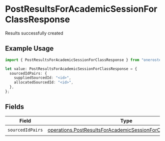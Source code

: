 # PostResultsForAcademicSessionForClassResponse

Results successfully created

## Example Usage

```typescript
import { PostResultsForAcademicSessionForClassResponse } from "oneroster/models/operations";

let value: PostResultsForAcademicSessionForClassResponse = {
  sourcedIdPairs: {
    suppliedSourcedId: "<id>",
    allocatedSourcedId: "<id>",
  },
};
```

## Fields

| Field                                                                                                                                            | Type                                                                                                                                             | Required                                                                                                                                         | Description                                                                                                                                      |
| ------------------------------------------------------------------------------------------------------------------------------------------------ | ------------------------------------------------------------------------------------------------------------------------------------------------ | ------------------------------------------------------------------------------------------------------------------------------------------------ | ------------------------------------------------------------------------------------------------------------------------------------------------ |
| `sourcedIdPairs`                                                                                                                                 | [operations.PostResultsForAcademicSessionForClassSourcedIdPairs](../../models/operations/postresultsforacademicsessionforclasssourcedidpairs.md) | :heavy_check_mark:                                                                                                                               | N/A                                                                                                                                              |